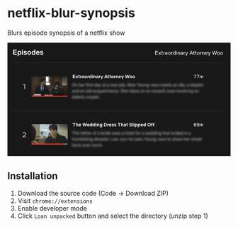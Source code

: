 # netflix-blur-synopsis

Blurs episode synopsis of a netflix show

![](demo.png)

## Installation

1. Download the source code (Code -> Download ZIP)
1. Visit `chrome://extensions`
1. Enable developer mode
1. Click `Loan unpacked` button and select the directory (unzip step 1)
